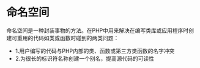 # 命名空间
命名空间是一种封装事物的方法。在PHP中用来解决在编写类库或应用程序时创建可重用的代码如类或函数时碰到的两类问题：

* 1.用户编写的代码与PHP内部的类、函数或第三方类函数的名字冲突
* 2.为很长的标识符名称创建一个别名，提高源代码的可读性